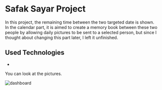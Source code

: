 
# Safak Sayar Project
In this project, the remaining time between the two targeted date is shown. In the calendar part, it is aimed to create a memory book between these two people by allowing daily pictures to be sent to a selected person, but since I thought about changing this part later, I left it unfinished.

## Used Technologies

- 

  

You can look at the pictures.

![dashboard](https://github.com/byfad51/interview2023_2/blob/0e9b1b56600a0e06d5377a8429d3f7d75dec5ee4/safaksayar_app/safak_sayar.png)
